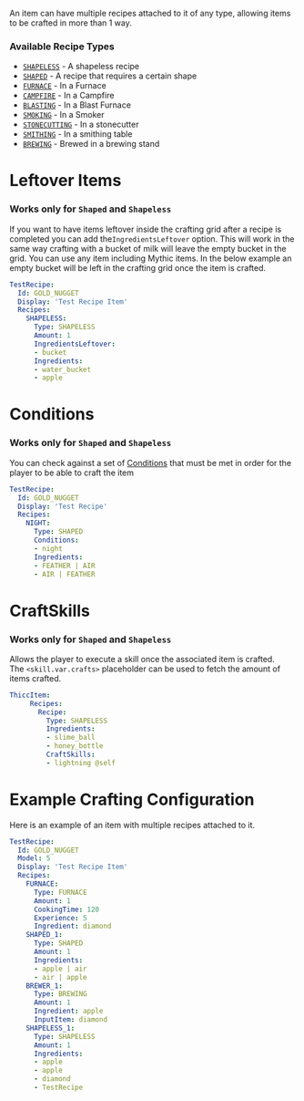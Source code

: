 An item can have multiple recipes attached to it of any type, allowing items to be crafted in more than 1 way.

### Available Recipe Types
- [`SHAPELESS`](Recipes/Shapeless) - A shapeless recipe
- [`SHAPED`](Recipes/Shaped) - A recipe that requires a certain shape
- [`FURNACE`](Recipes/Furnace) - In a Furnace
- [`CAMPFIRE`](Recipes/Furnace) - In a Campfire
- [`BLASTING`](Recipes/Furnace) - In a Blast Furnace
- [`SMOKING`](Recipes/Furnace) - In a Smoker
- [`STONECUTTING`](Recipes/Stonecutting) - In a stonecutter
- [`SMITHING`](Recipes/Smithing) - In a smithing table
- [`BREWING`](Recipes/Brewing) - Brewed in a brewing stand

# Leftover Items
### Works only for `Shaped` and `Shapeless`

If you want to have items leftover inside the crafting grid after a recipe is completed you can add the`IngredientsLeftover` option. This will work in the same way crafting with a bucket of milk will leave the empty bucket in the grid. You can use any item including Mythic items. In the below example an empty bucket will be left in the crafting grid once the item is crafted.

```yaml
TestRecipe:
  Id: GOLD_NUGGET
  Display: 'Test Recipe Item'
  Recipes:
    SHAPELESS:
      Type: SHAPELESS
      Amount: 1
      IngredientsLeftover:
      - bucket
      Ingredients:
      - water_bucket
      - apple
```

# Conditions
### Works only for `Shaped` and `Shapeless`
You can check against a set of [Conditions](https://git.lumine.io/mythiccraft/MythicMobs/-/wikis/Skills/conditions) that must be met in order for the player to be able to craft the item
```yaml
TestRecipe:
  Id: GOLD_NUGGET
  Display: 'Test Recipe'
  Recipes:
    NIGHT:
      Type: SHAPED
      Conditions:
      - night
      Ingredients:
      - FEATHER | AIR
      - AIR | FEATHER
```

# CraftSkills
### Works only for `Shaped` and `Shapeless`
Allows the player to execute a skill once the associated item is crafted.  
The `<skill.var.crafts>` placeholder can be used to fetch the amount of items crafted.  
```yaml
ThiccItem:
     Recipes:
       Recipe:
         Type: SHAPELESS
         Ingredients:
         - slime_ball
         - honey_bottle
         CraftSkills:
         - lightning @self
```


# Example Crafting Configuration
Here is an example of an item with multiple recipes attached to it.
```yaml
TestRecipe:
  Id: GOLD_NUGGET
  Model: 5
  Display: 'Test Recipe Item'
  Recipes:
    FURNACE:
      Type: FURNACE
      Amount: 1
      CookingTime: 120
      Experience: 5
      Ingredient: diamond
    SHAPED_1:
      Type: SHAPED
      Amount: 1
      Ingredients:
      - apple | air
      - air | apple
    BREWER_1:
      Type: BREWING
      Amount: 1
      Ingredient: apple
      InputItem: diamond
    SHAPELESS_1:
      Type: SHAPELESS
      Amount: 1
      Ingredients:
      - apple
      - apple
      - diamond
      - TestRecipe
```